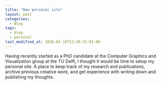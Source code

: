 ```yaml
---
title: "New personal site"
layout: post
categories:
  - Blog
tags:
  - blog
  - personal
last_modified_at: 2020-02-10T12:39:31-01:00
---
```

Having recently started as a PhD candidate at the Computer Graphics and Visualization group at the TU Delft, I thought it would be time to setup my personal site. A place to keep track of my research and publications, archive previous creative work, and get experience with writing down and publishing my thoughts.